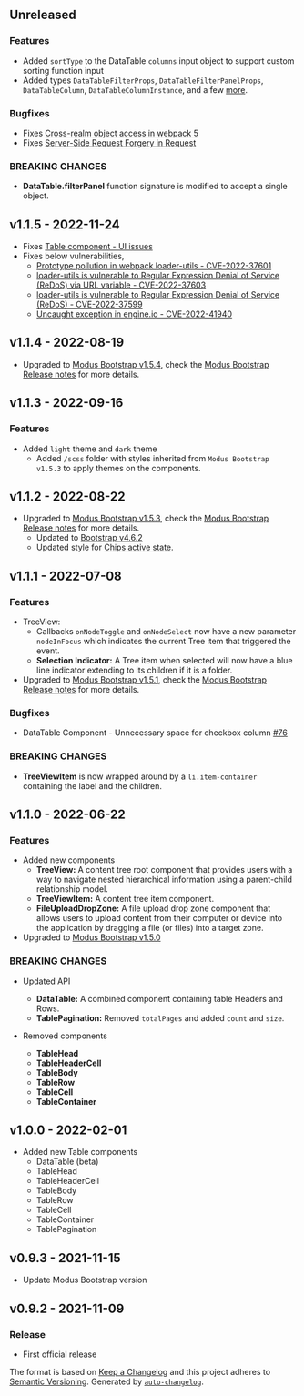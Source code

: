 ## Unreleased

### Features

- Added `sortType` to the DataTable `columns` input object to support custom sorting function input
- Added types `DataTableFilterProps`, `DataTableFilterPanelProps`, `DataTableColumn`, `DataTableColumnInstance`, and a few [more](https://github.com/trimble-oss/modus-react-bootstrap/blob/main/src/types.tsx).

### Bugfixes

- Fixes [Cross-realm object access in webpack 5](https://github.com/trimble-oss/modus-react-bootstrap/security/dependabot/48)
- Fixes [Server-Side Request Forgery in Request](https://github.com/trimble-oss/modus-react-bootstrap/security/dependabot/50)

### BREAKING CHANGES

- **DataTable.filterPanel** function signature is modified to accept a single object.

## v1.1.5 - 2022-11-24

- Fixes [Table component - UI issues](https://github.com/trimble-oss/modus-react-bootstrap/issues/114)
- Fixes below vulnerabilities,
  - [Prototype pollution in webpack loader-utils - CVE-2022-37601](https://github.com/advisories/GHSA-76p3-8jx3-jpfq)
  - [loader-utils is vulnerable to Regular Expression Denial of Service (ReDoS) via URL variable - CVE-2022-37603](https://github.com/advisories/GHSA-3rfm-jhwj-7488)
  - [loader-utils is vulnerable to Regular Expression Denial of Service (ReDoS) - CVE-2022-37599](https://github.com/advisories/GHSA-hhq3-ff78-jv3g)
  - [Uncaught exception in engine.io - CVE-2022-41940](https://github.com/advisories/GHSA-r7qp-cfhv-p84w)

## v1.1.4 - 2022-08-19

- Upgraded to [Modus Bootstrap v1.5.4](https://www.npmjs.com/package/@trimbleinc/modus-bootstrap), check the [Modus Bootstrap Release notes](https://modus-bootstrap.trimble.com/changelog/) for more details.

## v1.1.3 - 2022-09-16

### Features

- Added `light` theme and `dark` theme
  - Added `/scss` folder with styles inherited from `Modus Bootstrap v1.5.3` to apply themes on the components.

## v1.1.2 - 2022-08-22

- Upgraded to [Modus Bootstrap v1.5.3](https://www.npmjs.com/package/@trimbleinc/modus-bootstrap), check the [Modus Bootstrap Release notes](https://bitbucket.trimble.tools/projects/TMDS/repos/modus-bootstrap/browse/CHANGELOG.md) for more details.
  - Updated to [Bootstrap v4.6.2](https://github.com/twbs/bootstrap/releases/tag/v4.6.2)
  - Updated style for [Chips active state](https://modus-react-bootstrap.trimble.com/components/chips/#SmallChips).

## v1.1.1 - 2022-07-08

### Features

- TreeView:
  - Callbacks `onNodeToggle` and `onNodeSelect` now have a new parameter `nodeInFocus` which indicates the current Tree item that triggered the event.
  - **Selection Indicator:** A Tree item when selected will now have a blue line indicator extending to its children if it is a folder.
- Upgraded to [Modus Bootstrap v1.5.1](https://www.npmjs.com/package/@trimbleinc/modus-bootstrap), check the [Modus Bootstrap Release notes](https://bitbucket.trimble.tools/projects/TMDS/repos/modus-bootstrap/browse/CHANGELOG.md) for more details.

### Bugfixes

- DataTable Component - Unnecessary space for checkbox column [#76](https://github.com/trimble-oss/modus-react-bootstrap/issues/76)

### BREAKING CHANGES

- **TreeViewItem** is now wrapped around by a `li.item-container` containing the label and the children.

## v1.1.0 - 2022-06-22

### Features

- Added new components
  - **TreeView:** A content tree root component that provides users with a way to navigate nested hierarchical information using a parent-child relationship model.
  - **TreeViewItem:** A content tree item component.
  - **FileUploadDropZone:** A file upload drop zone component that allows users to upload content from their computer or device into the application by dragging a file (or files) into a target zone.
- Upgraded to [Modus Bootstrap v1.5.0](https://www.npmjs.com/package/@trimbleinc/modus-bootstrap)

### BREAKING CHANGES

- Updated API

  - **DataTable:** A combined component containing table Headers and Rows.
  - **TablePagination:** Removed `totalPages` and added `count` and `size`.

- Removed components
  - **TableHead**
  - **TableHeaderCell**
  - **TableBody**
  - **TableRow**
  - **TableCell**
  - **TableContainer**

## v1.0.0 - 2022-02-01

- Added new Table components
  - DataTable (beta)
  - TableHead
  - TableHeaderCell
  - TableBody
  - TableRow
  - TableCell
  - TableContainer
  - TablePagination

## v0.9.3 - 2021-11-15

- Update Modus Bootstrap version

## v0.9.2 - 2021-11-09

### Release

- First official release

The format is based on [Keep a Changelog](https://keepachangelog.com/en/1.0.0/)
and this project adheres to [Semantic Versioning](https://semver.org/spec/v2.0.0.html).
Generated by [`auto-changelog`](https://github.com/CookPete/auto-changelog).

